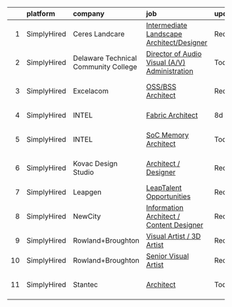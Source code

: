 

|    | platform    | company                              | job                                                                                                                                                        | update_time   | location                 |
|---:|:------------|:-------------------------------------|:-----------------------------------------------------------------------------------------------------------------------------------------------------------|:--------------|:-------------------------|
|  1 | SimplyHired | Ceres Landcare                       | [Intermediate Landscape Architect/Designer](https://www.simplyhired.com/job/yUduUPdncIyMtQCtm1l2J9HUP6rTxHLlmOp0EhlpZC5VFRiwQoLjlA?q=visual+architect)     | Recently      | Eagle County, CO         |
|  2 | SimplyHired | Delaware Technical Community College | [Director of Audio Visual (A/V) Administration](https://www.simplyhired.com/job/0-ZvwnW_GNc5Rxf0JRK7uK7zbckYAiFINx7I2xiD7UckgSRZXZdtjA?q=visual+architect) | Today         | Dover, DE                |
|  3 | SimplyHired | Excelacom                            | [OSS/BSS Architect](https://www.simplyhired.com/job/KoO2VPFwqEz0xsh9rDvz-QqF1MJoo3cngJB7-0chrD7SmafQg7UKkw?q=visual+architect)                             | Recently      | Denver, CO +1 location   |
|  4 | SimplyHired | INTEL                                | [Fabric Architect](https://www.simplyhired.com/job/Wj898KZ2lQSZgU4Hw3aj1rQ0zn9cfGJbSDUiQDS63lghu0fMa5xDRw?q=visual+architect)                              | 8d            | Remote +2 locations      |
|  5 | SimplyHired | INTEL                                | [SoC Memory Architect](https://www.simplyhired.com/job/-7XsCvGn-OB15E8qmFRy0YuV750XQco0m9hUVd89G9e9r8OH1ImIxQ?q=visual+architect)                          | Today         | Hudson, MA +1 location   |
|  6 | SimplyHired | Kovac Design Studio                  | [Architect / Designer](https://www.simplyhired.com/job/sbUNnd24_IABsHx_Up8JxH64obAtbfOb9XYo4eLBe0udhhvb0D5rNA?q=visual+architect)                          | Recently      | Los Angeles, CA          |
|  7 | SimplyHired | Leapgen                              | [LeapTalent Opportunities](https://www.simplyhired.com/job/Va9YE_CbC5iE9GxwoiD-2gucMQLfxE-GRSsOVdOeSXT7P3fS5Dk51A?q=visual+architect)                      | Recently      | Saint Louis Park, MN     |
|  8 | SimplyHired | NewCity                              | [Information Architect / Content Designer](https://www.simplyhired.com/job/8QCK-Ph223wQdqZAzZiundAyjW2SD2mnayusYp2SMHY4Kr_jTgHDVA?q=visual+architect)      | Recently      | Blacksburg, VA           |
|  9 | SimplyHired | Rowland+Broughton                    | [Visual Artist / 3D Artist](https://www.simplyhired.com/job/a6jc09FaT-WsTWRX4SZ9r250FnXzzVMgqyOB-q7qjxkVTn6ELeF_Pg?q=visual+architect)                     | Recently      | Denver, CO               |
| 10 | SimplyHired | Rowland+Broughton                    | [Senior Visual Artist](https://www.simplyhired.com/job/zrBtHWtMVJHCoMpW8ZJHwBwcl1cmPLJiNLMJg72SC8WS4j9gz4eGfg?q=visual+architect)                          | Recently      | Denver, CO               |
| 11 | SimplyHired | Stantec                              | [Architect](https://www.simplyhired.com/job/RZXnx_hxU2HVe1_zklTVA_B-l5geh6m4aMumV6H3nQNxHQtLDNnymg?q=visual+architect)                                     | Today         | Berkley, MI +2 locations |